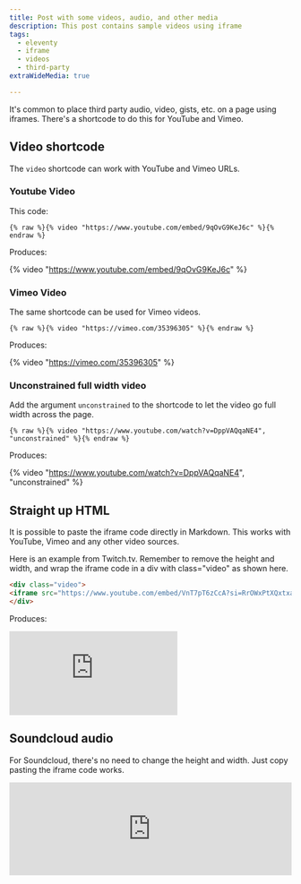 ```yaml
---
title: Post with some videos, audio, and other media
description: This post contains sample videos using iframe
tags:
  - eleventy
  - iframe
  - videos
  - third-party
extraWideMedia: true

---
```


It's common to place third party audio, video, gists, etc. on a page using iframes. There's a shortcode to do this for YouTube and Vimeo.  


## Video shortcode

The `video` shortcode can work with YouTube and Vimeo URLs. 

### Youtube Video

This code:

```
{% raw %}{% video "https://www.youtube.com/embed/9qOvG9KeJ6c" %}{% endraw %}
```

Produces:

{% video "https://www.youtube.com/embed/9qOvG9KeJ6c" %}



### Vimeo Video

The same shortcode can be used for Vimeo videos. 

```
{% raw %}{% video "https://vimeo.com/35396305" %}{% endraw %}
```

Produces:

{% video "https://vimeo.com/35396305" %}


### Unconstrained full width video

Add the argument `unconstrained` to the shortcode to let the video go full width across the page. 

```
{% raw %}{% video "https://www.youtube.com/watch?v=DppVAQqaNE4", "unconstrained" %}{% endraw %}
```

Produces: 

{% video "https://www.youtube.com/watch?v=DppVAQqaNE4", "unconstrained" %}


## Straight up HTML 

It is possible to paste the iframe code directly in Markdown.  This works with YouTube, Vimeo and any other video sources.  

Here is an example from Twitch.tv.  Remember to remove the height and width, and wrap the iframe code in a div with class="video" as shown here.  

```html
<div class="video">
<iframe src="https://www.youtube.com/embed/VnT7pT6zCcA?si=RrOWxPtXQxtxaLG-" frameborder="0" allowfullscreen="true" scrolling="no"></iframe>
</div>
```

Produces:

<div class="video">
<iframe src="https://www.youtube.com/embed/VnT7pT6zCcA?si=RrOWxPtXQxtxaLG-" frameborder="0" allowfullscreen="true" scrolling="no"></iframe>
</div>




## Soundcloud audio

For Soundcloud, there's no need to change the height and width. Just copy pasting the iframe code works. 

<div class="video">
<iframe width="100%" height="166" scrolling="no" frameborder="no" allow="autoplay" src="https://w.soundcloud.com/player/?url=https%3A//api.soundcloud.com/tracks/65462299&color=%23544d2d&auto_play=false&hide_related=false&show_comments=true&show_user=true&show_reposts=false&show_teaser=true"></iframe>
</div>



